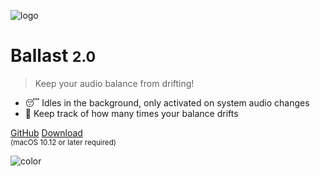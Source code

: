 ![logo](https://raw.githubusercontent.com/jamsinclair/ballast/master/ballast/Assets.xcassets/AppIcon.appiconset/ballast-app-icon-512.png)

# Ballast <small>2.0</small>

> Keep your audio balance from drifting!

* 😴 Idles in the background, only activated on system audio changes
* 📝 Keep track of how many times your balance drifts

[GitHub](https://github.com/jamsinclair/ballast/)
[Download](https://github.com/jamsinclair/ballast/releases/latest) <br><small>(macOS 10.12 or later required)</small>

![color](#E9F2F9)
